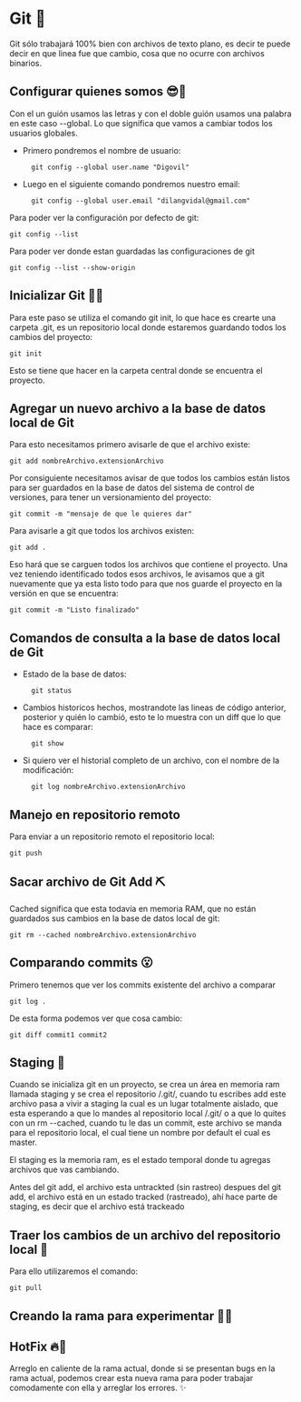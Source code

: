 # Git 🎁

Git sólo trabajará 100% bien con archivos de texto plano, es decir te puede decir en que linea fue que cambio, cosa que no ocurre con archivos binarios.

## Configurar quienes somos 😎🤳

Con el un guión usamos las letras y con el doble guión usamos una palabra en este caso --global. Lo que significa que vamos a cambiar todos los usuarios globales.

- Primero pondremos el nombre de usuario:

        git config --global user.name "Digovil"
        
- Luego en el siguiente comando pondremos nuestro email:

        git config --global user.email "dilangvidal@gmail.com"

Para poder ver la configuración por defecto de git:

    git config --list

Para poder ver donde estan guardadas las configuraciones de git

    git config --list --show-origin 

## Inicializar Git 🐱‍🏍

Para este paso se utiliza el comando git init, lo que hace es crearte una carpeta .git, es un repositorio local donde estaremos guardando todos los cambios del proyecto:

    git init

Esto se tiene que hacer en la carpeta central donde se encuentra el proyecto.


## Agregar un nuevo archivo a la base de datos local de Git

Para esto necesitamos primero avisarle de que el archivo existe:

    git add nombreArchivo.extensionArchivo

Por consiguiente necesitamos avisar de que todos los cambios están listos para ser guardados en la base de datos del sistema de control de versiones, para tener un versionamiento del proyecto:

    git commit -m "mensaje de que le quieres dar"

Para avisarle a git que todos los archivos existen:

    git add .

Eso hará que se carguen todos los archivos que contiene el proyecto. Una vez teniendo identificado todos esos archivos, le avisamos que a git nuevamente que ya esta listo todo para que nos guarde el proyecto en la versión en que se encuentra:

    git commit -m "Listo finalizado"

## Comandos de consulta a la base de datos local de Git

- Estado de la base de datos:

        git status

- Cambios historicos hechos, mostrandote las lineas de código anterior, posterior y quién lo cambió, esto te lo muestra con un diff que lo que hace es comparar:

        git show

- Si quiero ver el historial completo de un archivo, con el nombre de la modificación:

        git log nombreArchivo.extensionArchivo

## Manejo en repositorio remoto

Para enviar a un repositorio remoto el repositorio local:

    git push

## Sacar archivo de Git Add ⛏


Cached significa que esta todavía en memoria RAM, que no están guardados sus cambios en la base de datos local de git:

    git rm --cached nombreArchivo.extensionArchivo


## Comparando commits 😮

Primero tenemos que ver los commits existente del archivo a comparar

    git log .

De esta forma podemos ver que cosa cambio:

    git diff commit1 commit2

## Staging 🧐

Cuando se inicializa git en un proyecto, se crea un área en memoria ram llamada staging y se crea el repositorio /.git/, cuando tu escribes add este archivo pasa a vivir a staging la cual es un lugar totalmente aislado, que esta esperando a que lo mandes al repositorio local /.git/ o a que lo quites con un rm --cached, cuando tu le das un commit, este archivo se manda para el repositorio local, el cual tiene un nombre por default el cual es master.

El staging es la memoria ram, es el estado temporal donde tu agregas archivos que vas cambiando.

Antes del git add, el archivo esta untrackted (sin rastreo) despues del git add, el archivo está en un estado tracked (rastreado), ahí hace parte de staging, es decir que el archivo está trackeado 

## Traer los cambios de un archivo del repositorio local 🐛

Para ello utilizaremos el comando:

    git pull

## Creando la rama para experimentar 🤗🤩

## HotFix 🔥🥵

Arreglo en caliente de la rama actual, donde si se presentan bugs en la rama actual, podemos crear esta nueva rama para poder trabajar comodamente con ella y arreglar los errores. ✨